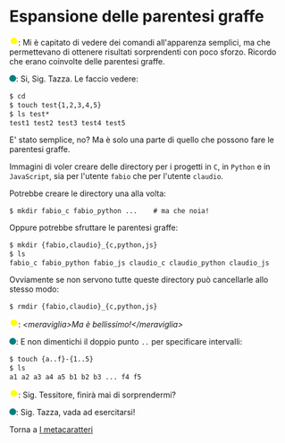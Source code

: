 # Espansione delle parentesi graffe

![](../../images/people/tazza.png): Mi è capitato di vedere dei comandi all'apparenza
semplici, ma che permettevano di ottenere risultati sorprendenti con poco sforzo.
Ricordo che erano coinvolte delle parentesi graffe.

![](../../images/people/tess.png): Si, Sig. Tazza. Le faccio vedere:

```
$ cd
$ touch test{1,2,3,4,5}
$ ls test*
test1 test2 test3 test4 test5
```

E' stato semplice, no? Ma è solo una parte di quello che possono fare le parentesi graffe.

Immagini di voler creare delle directory per i progetti in `C`, in `Python` e in
`JavaScript`, sia per l'utente `fabio` che per l'utente `claudio`.

Potrebbe creare le directory una alla volta:

```
$ mkdir fabio_c fabio_python ...    # ma che noia!
```

Oppure potrebbe sfruttare le parentesi graffe:

```
$ mkdir {fabio,claudio}_{c,python,js}
$ ls
fabio_c fabio_python fabio_js claudio_c claudio_python claudio_js
```

Ovviamente se non servono tutte queste directory può cancellarle allo stesso modo:

```
$ rmdir {fabio,claudio}_{c,python,js}
```

![](../../images/people/tazza.png): *&lt;meraviglia&gt;Ma è bellissimo!&lt;/meraviglia&gt;*

![](../../images/people/tess.png): E non dimentichi il doppio punto `..` per
specificare intervalli:

```
$ touch {a..f}-{1..5}
$ ls
a1 a2 a3 a4 a5 b1 b2 b3 ... f4 f5
```

![](../../images/people/tazza.png): Sig. Tessitore, finirà mai di sorprendermi?

![](../../images/people/tess.png): Sig. Tazza, vada ad esercitarsi!

Torna a [I metacaratteri](../summary.md)

